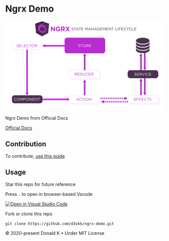 # Ngrx Demo

![Ngrx Logo](https://github.com/d3vkk/ngrx-demo/blob/master/ngrx.png)

Ngrx Demo from Official Docs

[Official Docs](https://ngrx.io/guide/store)

## Contribution

To contribute, [use this guide](https://github.com/d3vkk/open-source/blob/master/CONTRIBUTING.md)

## Usage

Star this repo for future reference

Press `.` to open in browser-based Vscode

[![Open in Visual Studio Code](https://open.vscode.dev/badges/open-in-vscode.svg)](https://open.vscode.dev/d3vkk/ngrx-demo)

Fork or clone this repo
```
git clone https://github.com/d3vkk/ngrx-demo.git
```

© 2020-present Donald K • Under MIT License
